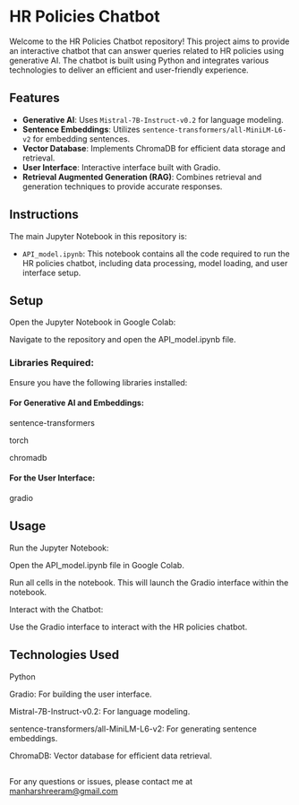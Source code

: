 # HR Policies Chatbot

Welcome to the HR Policies Chatbot repository! This project aims to provide an interactive chatbot that can answer queries related to HR policies using generative AI. The chatbot is built using Python and integrates various technologies to deliver an efficient and user-friendly experience.

## Features

- **Generative AI**: Uses `Mistral-7B-Instruct-v0.2` for language modeling.
- **Sentence Embeddings**: Utilizes `sentence-transformers/all-MiniLM-L6-v2` for embedding sentences.
- **Vector Database**: Implements ChromaDB for efficient data storage and retrieval.
- **User Interface**: Interactive interface built with Gradio.
- **Retrieval Augmented Generation (RAG)**: Combines retrieval and generation techniques to provide accurate responses.

## Instructions

The main Jupyter Notebook in this repository is:

- `API_model.ipynb`: This notebook contains all the code required to run the HR policies chatbot, including data processing, model loading, and user interface setup.

## Setup
   
Open the Jupyter Notebook in Google Colab:

Navigate to the repository and open the API_model.ipynb file.

### Libraries Required:

Ensure you have the following libraries installed:

#### For Generative AI and Embeddings:

sentence-transformers

torch

chromadb

#### For the User Interface: 

gradio

## Usage

Run the Jupyter Notebook:

Open the API_model.ipynb file in Google Colab.

Run all cells in the notebook. This will launch the Gradio interface within the notebook.

Interact with the Chatbot:

Use the Gradio interface to interact with the HR policies chatbot.

## Technologies Used

Python

Gradio: For building the user interface.

Mistral-7B-Instruct-v0.2: For language modeling.

sentence-transformers/all-MiniLM-L6-v2: For generating sentence embeddings.

ChromaDB: Vector database for efficient data retrieval.

##
For any questions or issues, please contact me at manharshreeram@gmail.com
